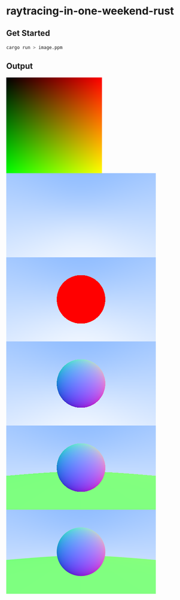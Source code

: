 # raytracing-in-one-weekend-rust


## Get Started

```bash
cargo run > image.ppm
```

## Output

<div style="display:flex; flex-wrap: wrap;">
<img src="./output/2.png"/>
<img src="./output/4.png"/>
<img src="./output/5.png"/>
<img src="./output/6.1.png"/>
<img src="./output/6.7.png"/>
<img src="./output/8.png"/>
</div>